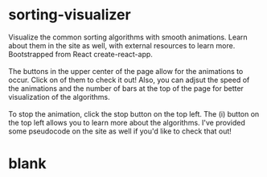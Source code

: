 ﻿# sorting-visualizer
Visualize the common sorting algorithms with smooth animations. Learn about them in the site as well, with external resources to learn more. Bootstrapped from React create-react-app. <br/><br/>
The buttons in the upper center of the page allow for the animations to occur. Click on of them to check it out! Also, you can adjsut the speed of the animations and the number of bars at the top of the page for better visualization of the algorithms. <br/><br/>
To stop the animation, click the stop button on the top left. The (i) button on the top left allows you to learn more about the algorithms. I've provided some pseudocode on the site as well if you'd like to check that out!
# blank
